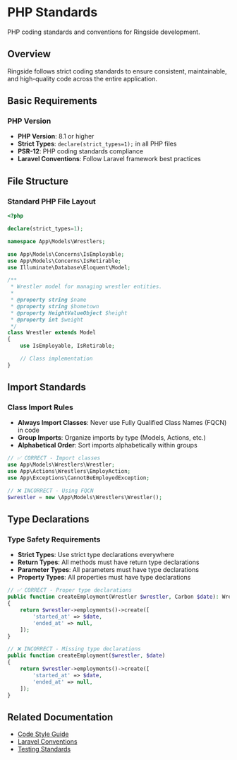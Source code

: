 # PHP Standards

PHP coding standards and conventions for Ringside development.

## Overview

Ringside follows strict coding standards to ensure consistent, maintainable, and high-quality code across the entire application.

## Basic Requirements

### PHP Version
- **PHP Version**: 8.1 or higher
- **Strict Types**: `declare(strict_types=1);` in all PHP files
- **PSR-12**: PHP coding standards compliance
- **Laravel Conventions**: Follow Laravel framework best practices

## File Structure

### Standard PHP File Layout
```php
<?php

declare(strict_types=1);

namespace App\Models\Wrestlers;

use App\Models\Concerns\IsEmployable;
use App\Models\Concerns\IsRetirable;
use Illuminate\Database\Eloquent\Model;

/**
 * Wrestler model for managing wrestler entities.
 *
 * @property string $name
 * @property string $hometown
 * @property HeightValueObject $height
 * @property int $weight
 */
class Wrestler extends Model
{
    use IsEmployable, IsRetirable;

    // Class implementation
}
```

## Import Standards

### Class Import Rules
- **Always Import Classes**: Never use Fully Qualified Class Names (FQCN) in code
- **Group Imports**: Organize imports by type (Models, Actions, etc.)
- **Alphabetical Order**: Sort imports alphabetically within groups

```php
// ✅ CORRECT - Import classes
use App\Models\Wrestlers\Wrestler;
use App\Actions\Wrestlers\EmployAction;
use App\Exceptions\CannotBeEmployedException;

// ❌ INCORRECT - Using FQCN
$wrestler = new \App\Models\Wrestlers\Wrestler();
```

## Type Declarations

### Type Safety Requirements
- **Strict Types**: Use strict type declarations everywhere
- **Return Types**: All methods must have return type declarations
- **Parameter Types**: All parameters must have type declarations
- **Property Types**: All properties must have type declarations

```php
// ✅ CORRECT - Proper type declarations
public function createEmployment(Wrestler $wrestler, Carbon $date): WrestlerEmployment
{
    return $wrestler->employments()->create([
        'started_at' => $date,
        'ended_at' => null,
    ]);
}

// ❌ INCORRECT - Missing type declarations
public function createEmployment($wrestler, $date)
{
    return $wrestler->employments()->create([
        'started_at' => $date,
        'ended_at' => null,
    ]);
}
```

## Related Documentation
- [Code Style Guide](code-style.md)
- [Laravel Conventions](laravel.md)
- [Testing Standards](testing.md)

